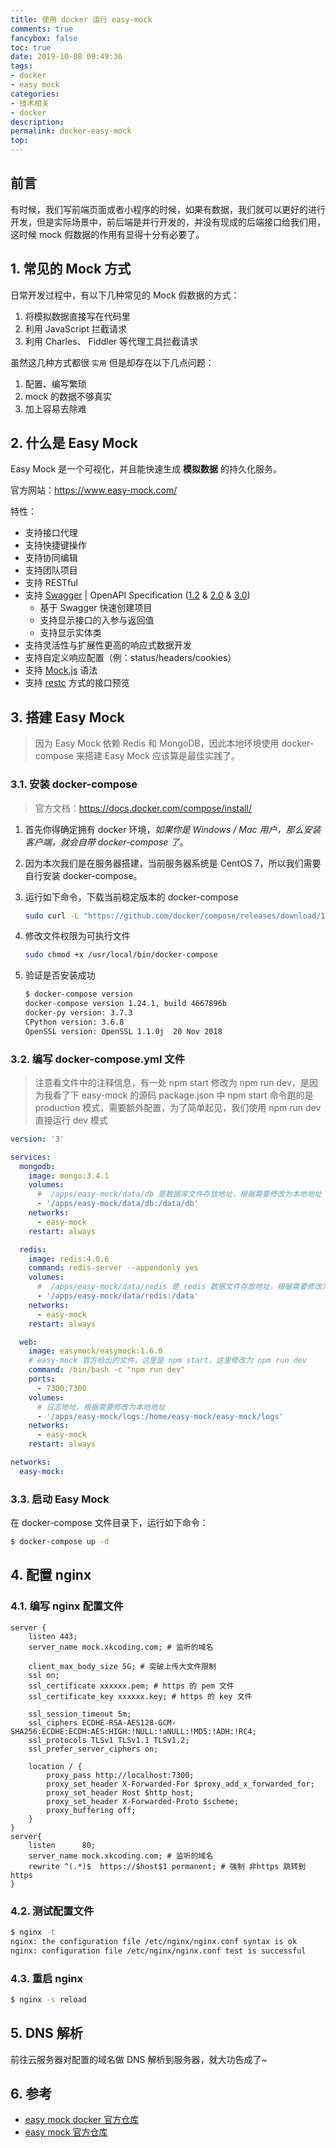 ```yaml
---
title: 使用 docker 运行 easy-mock
comments: true
fancybox: false
toc: true
date: 2019-10-08 09:49:36
tags:
- docker
- easy mock
categories:
- 技术相关
- docker
description:
permalink: docker-easy-mock
top:
---
```

<h2 id="intro">前言</h2>
有时候，我们写前端页面或者小程序的时候，如果有数据，我们就可以更好的进行开发，但是实际场景中，前后端是并行开发的，并没有现成的后端接口给我们用，这时候 mock 假数据的作用有显得十分有必要了。

<!--more-->

## 1. 常见的 Mock 方式

日常开发过程中，有以下几种常见的 Mock 假数据的方式：

1. 将模拟数据直接写在代码里
2. 利用 JavaScript 拦截请求
3. 利用 Charles、 Fiddler 等代理工具拦截请求

虽然这几种方式都很 `实用` 但是却存在以下几点问题：

1. 配置、编写繁琐
2. mock 的数据不够真实
3. 加上容易去除难

## 2. 什么是 Easy Mock

Easy Mock 是一个可视化，并且能快速生成 **模拟数据** 的持久化服务。 

官方网站：https://www.easy-mock.com/

特性：

- 支持接口代理
- 支持快捷键操作
- 支持协同编辑
- 支持团队项目
- 支持 RESTful
- 支持 [Swagger](https://swagger.io/) | OpenAPI Specification ([1.2](https://github.com/OAI/OpenAPI-Specification/blob/master/versions/1.2.md) & [2.0](https://github.com/OAI/OpenAPI-Specification/blob/master/versions/2.0.md) & [3.0](https://github.com/OAI/OpenAPI-Specification/blob/master/versions/3.0.0.md))
  - 基于 Swagger 快速创建项目
  - 支持显示接口的入参与返回值
  - 支持显示实体类
- 支持灵活性与扩展性更高的响应式数据开发
- 支持自定义响应配置（例：status/headers/cookies）
- 支持 [Mock.js](http://mockjs.com/) 语法
- 支持 [restc](https://github.com/ElemeFE/restc) 方式的接口预览

## 3. 搭建 Easy Mock

> 因为 Easy Mock 依赖 Redis 和 MongoDB，因此本地环境使用 docker-compose 来搭建 Easy Mock 应该算是最佳实践了。

### 3.1. 安装 docker-compose

> 官方文档：https://docs.docker.com/compose/install/

1. 首先你得确定拥有 docker 环境，*如果你是 Windows / Mac 用户，那么安装客户端，就会自带 docker-compose 了*。

2. 因为本次我们是在服务器搭建，当前服务器系统是 CentOS 7，所以我们需要自行安装 docker-compose。

3. 运行如下命令，下载当前稳定版本的 docker-compose

   ```bash
   sudo curl -L "https://github.com/docker/compose/releases/download/1.24.1/docker-compose-$(uname -s)-$(uname -m)" -o /usr/local/bin/docker-compose
   ```

4. 修改文件权限为可执行文件

   ```bash
   sudo chmod +x /usr/local/bin/docker-compose
   ```

5. 验证是否安装成功

   ```bash
   $ docker-compose version                                                                             
   docker-compose version 1.24.1, build 4667896b
   docker-py version: 3.7.3
   CPython version: 3.6.8
   OpenSSL version: OpenSSL 1.1.0j  20 Nov 2018
   ```

### 3.2. 编写 docker-compose.yml 文件

> 注意看文件中的注释信息，有一处 npm start 修改为 npm run dev，是因为我看了下 easy-mock 的源码 package.json 中 npm start 命令跑的是 production 模式，需要额外配置，为了简单起见，我们使用 npm run dev 直接运行 dev 模式

```yaml
version: '3'

services:
  mongodb:
    image: mongo:3.4.1
    volumes:
      #  /apps/easy-mock/data/db 是数据库文件存放地址，根据需要修改为本地地址
      - '/apps/easy-mock/data/db:/data/db'
    networks:
      - easy-mock
    restart: always

  redis:
    image: redis:4.0.6
    command: redis-server --appendonly yes
    volumes:
      #  /apps/easy-mock/data/redis 是 redis 数据文件存放地址，根据需要修改为本地地址
      - '/apps/easy-mock/data/redis:/data'
    networks:
      - easy-mock
    restart: always

  web:
    image: easymock/easymock:1.6.0
    # easy-mock 官方给出的文件，这里是 npm start，这里修改为 npm run dev
    command: /bin/bash -c "npm run dev"
    ports:
      - 7300:7300
    volumes:
      # 日志地址，根据需要修改为本地地址
      - '/apps/easy-mock/logs:/home/easy-mock/easy-mock/logs'
    networks:
      - easy-mock
    restart: always

networks:
  easy-mock:
```

### 3.3. 启动 Easy Mock

在 docker-compose 文件目录下，运行如下命令：

```bash
$ docker-compose up -d
```

## 4. 配置 nginx

### 4.1. 编写 nginx 配置文件

```nginx
server {
    listen 443;
    server_name mock.xkcoding.com; # 监听的域名
    
    client_max_body_size 5G; # 突破上传大文件限制
    ssl on;
    ssl_certificate xxxxxx.pem; # https 的 pem 文件
    ssl_certificate_key xxxxxx.key; # https 的 key 文件

    ssl_session_timeout 5m;
    ssl_ciphers ECDHE-RSA-AES128-GCM-SHA256:ECDHE:ECDH:AES:HIGH:!NULL:!aNULL:!MD5:!ADH:!RC4;
    ssl_protocols TLSv1 TLSv1.1 TLSv1.2;
    ssl_prefer_server_ciphers on;

    location / {
        proxy_pass http://localhost:7300;
        proxy_set_header X-Forwarded-For $proxy_add_x_forwarded_for;
        proxy_set_header Host $http_host;
        proxy_set_header X-Forwarded-Proto $scheme;
        proxy_buffering off;
    }
}
server{
    listen      80;
    server_name mock.xkcoding.com; # 监听的域名
    rewrite ^(.*)$  https://$host$1 permanent; # 强制 非https 跳转到 https
}
```

### 4.2. 测试配置文件

```bash
$ nginx -t
nginx: the configuration file /etc/nginx/nginx.conf syntax is ok
nginx: configuration file /etc/nginx/nginx.conf test is successful
```

### 4.3. 重启 nginx

```bash
$ nginx -s reload
```

## 5. DNS 解析

前往云服务器对配置的域名做 DNS 解析到服务器，就大功告成了~

## 6. 参考

- [easy mock docker 官方仓库](https://github.com/easy-mock/easy-mock-docker)
- [easy mock 官方仓库](https://github.com/easy-mock/easy-mock)